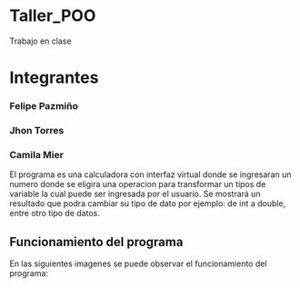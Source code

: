 # Taller_POO
Trabajo en clase

# Integrantes

### Felipe Pazmiño
### Jhon Torres
### Camila Mier

El programa es una calculadora con interfaz virtual donde se ingresaran un numero donde se eligira una operacion para transformar un tipos de variable la cual puede ser ingresada por el usuario. Se mostrará un resultado que podra cambiar su tipo de dato por ejemplo: de int a double, entre otro tipo de datos.

## Funcionamiento del programa
En las siguientes imagenes se puede observar el funcionamiento del programa:
